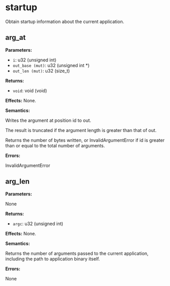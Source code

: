 # startup

Obtain startup information about the current application.

## arg_at

**Parameters:**

- `i`: u32 (unsigned int)
- `out_base (mut)`: u32 (unsigned int *)
- `out_len (mut)`: u32 (size_t)

**Returns:**

- `void`: void (void)

**Effects:** None.

**Semantics:**

Writes the argument at position id to out.

The result is truncated if the argument length is greater than that of out.

Returns the number of bytes written, or InvalidArgumentError if id is greater than or equal to the total number of arguments.

**Errors:**

InvalidArgumentError

## arg_len

**Parameters:**

None

**Returns:**

- `argc`: u32 (unsigned int)

**Effects:** None.

**Semantics:**

Returns the number of arguments passed to the current application, including the path to application binary itself.

**Errors:**

None

